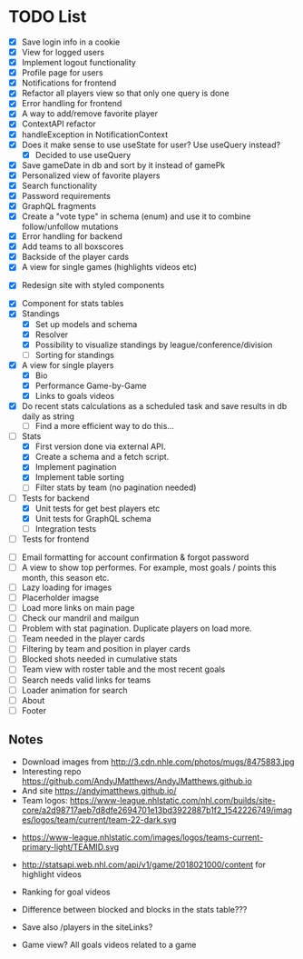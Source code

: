 # TODO List

- [x] Save login info in a cookie
- [x] View for logged users
- [x] Implement logout functionality
- [x] Profile page for users
- [x] Notifications for frontend
- [x] Refactor all players view so that only one query is done
- [x] Error handling for frontend
- [x] A way to add/remove favorite player
- [x] ContextAPI refactor
- [x] handleException in NotificationContext
- [x] Does it make sense to use useState for user? Use useQuery instead?
  - [x] Decided to use useQuery
- [x] Save gameDate in db and sort by it instead of gamePk
- [x] Personalized view of favorite players
- [x] Search functionality
- [x] Password requirements
- [x] GraphQL fragments
- [x] Create a "vote type" in schema (enum) and use it to combine follow/unfollow mutations
- [x] Error handling for backend
- [x] Add teams to all boxscores
- [x] Backside of the player cards
- [x] A view for single games (highlights videos etc)

* [x] Redesign site with styled components

- [x] Component for stats tables
- [x] Standings
  - [x] Set up models and schema
  - [x] Resolver
  - [x] Possibility to visualize standings by league/conference/division
  - [ ] Sorting for standings
- [x] A view for single players
  - [x] Bio
  - [x] Performance Game-by-Game
  - [x] Links to goals videos
- [x] Do recent stats calculations as a scheduled task and save results in db daily as string
  - [ ] Find a more efficient way to do this...
- [ ] Stats
  - [x] First version done via external API.
  - [x] Create a schema and a fetch script.
  - [x] Implement pagination
  - [x] Implement table sorting
  - [ ] Filter stats by team (no pagination needed)
- [ ] Tests for backend
  - [x] Unit tests for get best players etc
  - [x] Unit tests for GraphQL schema
  - [ ] Integration tests
- [ ] Tests for frontend

* [ ] Email formatting for account confirmation & forgot password
* [ ] A view to show top performes. For example, most goals / points this month, this season etc.
* [ ] Lazy loading for images
* [ ] Placerholder imagse
* [ ] Load more links on main page
* [ ] Check our mandril and mailgun
* [ ] Problem with stat pagination. Duplicate players on load more.
* [ ] Team needed in the player cards
* [ ] Filtering by team and position in player cards
* [ ] Blocked shots needed in cumulative stats
* [ ] Team view with roster table and the most recent goals
* [ ] Search needs valid links for teams
* [ ] Loader animation for search
* [ ] About
* [ ] Footer

## Notes

- Download images from http://3.cdn.nhle.com/photos/mugs/8475883.jpg
- Interesting repo https://github.com/AndyJMatthews/AndyJMatthews.github.io
- And site https://andyjmatthews.github.io/
- Team logos: https://www-league.nhlstatic.com/nhl.com/builds/site-core/a2d98717aeb7d8dfe2694701e13bd3922887b1f2_1542226749/images/logos/team/current/team-22-dark.svg

* https://www-league.nhlstatic.com/images/logos/teams-current-primary-light/TEAMID.svg

- http://statsapi.web.nhl.com/api/v1/game/2018021000/content for highlight videos

- Ranking for goal videos

- Difference between blocked and blocks in the stats table???

- Save also /players in the siteLinks?

- Game view? All goals videos related to a game

